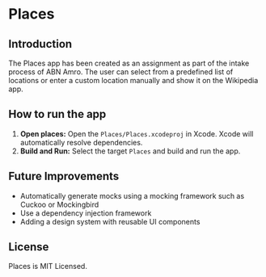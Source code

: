 # Places

## Introduction

The Places app has been created as an assignment as part of the intake process of ABN Amro. The user can select from a predefined list of locations or enter a custom location manually and show it on the Wikipedia app.

## How to run the app

1. **Open places:** Open the `Places/Places.xcodeproj` in Xcode. Xcode will automatically resolve dependencies.
2. **Build and Run:** Select the target `Places` and build and run the app.

## Future Improvements

- Automatically generate mocks using a mocking framework such as Cuckoo or Mockingbird
- Use a dependency injection framework
- Adding a design system with reusable UI components

## License

Places is MIT Licensed.
